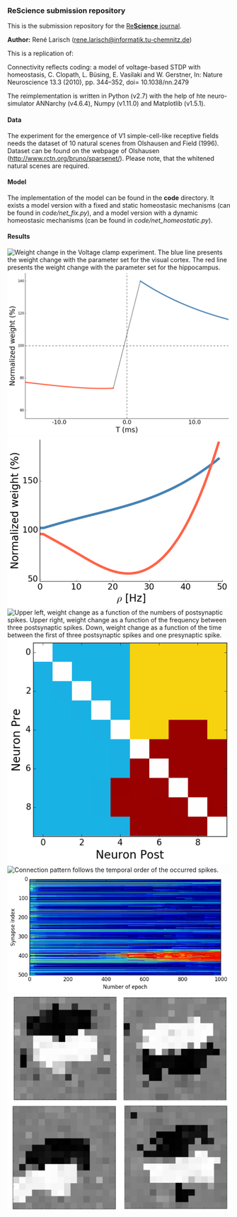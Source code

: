 
### ReScience submission repository

This is the submission repository for the [Re**Science** journal](https://rescience.github.io).

**Author:** René Larisch (rene.larisch@informatik.tu-chemnitz.de)

This is a replication of:

Connectivity reflects coding: a model of voltage-based STDP with homeostasis,
C. Clopath, L. Büsing, E. Vasilaki and W. Gerstner, In: Nature Neuroscience 13.3
(2010), pp. 344–352, doi= 10.1038/nn.2479

The reimplementation is written in Python (v2.7) with the help of hte neuro-simulator ANNarchy (v4.6.4),
Numpy (v1.11.0) and Matplotlib (v1.5.1).

#### Data

The experiment for the emergence of V1 simple-cell-like receptive fields needs the dataset of 10 natural scenes from Olshausen and Field (1996).
Dataset can be found on the webpage of Olshausen (http://www.rctn.org/bruno/sparsenet/). Please note, that the whitened natural scenes are required.

#### Model

The implementation of the model can be found in the **code** directory.
It exists a model version with a fixed and static homeostasic mechanisms (can be found in *code/net_fix.py*),
and a model version with a dynamic homeostasic mechanisms (can be found in *code/net_homeostatic.py*).


#### Results
![Weight change in the Voltage clamp experiment. The blue line presents the weight change with the parameter set for the visual cortex.
The red line presents the weight change with the parameter set for the hippocampus.](article/figures/Fig1_clamp.png)
![Classic STDP learning window. On the x-axis is the time of a postsynaptic spike in relation to the presynaptic spike presented.](article/figures/Fig1_window.png)
![Weight changes as a function of pair frequency repetition.](article/figures/Fig1_pairing.png)
![**Upper left**, weight change as a function of the numbers of postsynaptic spikes.
**Upper right**, weight change as a function of the frequency between three postsynaptic spikes.
**Down**, weight change as a function of the time between the first of three postsynaptic spikes and one presynaptic spike.](article/figures/Fig2_burst.png)
![Neurons with similar high firing rates develop strong bidirectional connections.](article/figures/Fig3_rateCode.png)
![Connection pattern follows the temporal order of the occurred spikes.](article/figures/Fig4_temporalCode.png)
![Colors show the weight value at the end of the current epoch from the presynaptic neuron to a single postsynaptic neuron. Blue are weight values around zero and red are weight values around the maximum weight value of $3$.](article/figures/Fig4_stable.png)
![Four different V1 simple cells like receptive fields, generated by four simulation runs.](article/figures/Fig4_RF.png)
